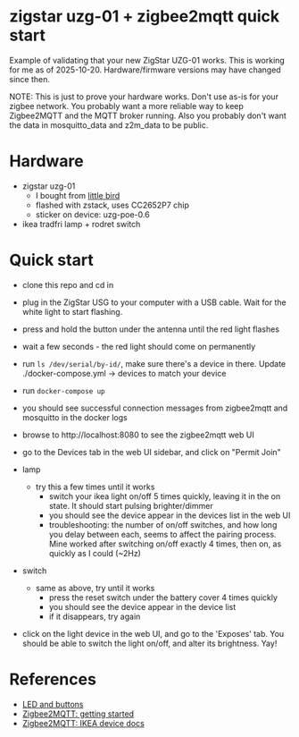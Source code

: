 # zigstar uzg-01 + zigbee2mqtt quick start

Example of validating that your new ZigStar UZG-01 works. This is working for
me as of 2025-10-20. Hardware/firmware versions may have changed since then.

NOTE: This is just to prove your hardware works. Don't use as-is for your zigbee
network. You probably want a more reliable way to keep Zigbee2MQTT and the MQTT
broker running. Also you probably don't want the data in mosquitto_data and
z2m_data to be public.

# Hardware
- zigstar uzg-01
  - I bought from [little bird](https://littlebirdelectronics.com.au/products/zigstar-uzg-01-universal-zigbee-gateway-1?_pos=1&_psq=zig&_ss=e&_v=1.0)
  - flashed with zstack, uses CC2652P7 chip
  - sticker on device: uzg-poe-0.6
- ikea tradfri lamp + rodret switch

# Quick start
- clone this repo and cd in
- plug in the ZigStar USG to your computer with a USB cable. Wait for the white
  light to start flashing.
- press and hold the button under the antenna until the red light flashes
- wait a few seconds - the red light should come on permanently
- run `ls /dev/serial/by-id/`, make sure there's a device in there. Update
  ./docker-compose.yml -> devices to match your device
- run `docker-compose up`
- you should see successful connection messages from zigbee2mqtt and mosquitto
  in the docker logs
- browse to http://localhost:8080 to see the zigbee2mqtt web UI
- go to the Devices tab in the web UI sidebar, and click on "Permit Join"

- lamp
  - try this a few times until it works
    - switch your ikea light on/off 5 times quickly, leaving it in the on state.
      It should start pulsing brighter/dimmer
    - you should see the device appear in the devices list in the web UI
    - troubleshooting: the number of on/off switches, and how long you delay
      between each, seems to affect the pairing process. Mine worked after
      switching on/off exactly 4 times, then on, as quickly as I could (~2Hz)

- switch
  - same as above, try until it works
    - press the reset switch under the battery cover 4 times quickly
    - you should see the device appear in the device list
    - if it disappears, try again

- click on the light device in the web UI, and go to the 'Exposes' tab. You
  should be able to switch the light on/off, and alter its brightness. Yay!

# References
- [LED and buttons](https://xzg.xyzroe.cc/hardware/)
- [Zigbee2MQTT: getting started](https://www.zigbee2mqtt.io/guide/getting-started/)
- [Zigbee2MQTT: IKEA device docs](https://www.zigbee2mqtt.io/supported-devices/#v=IKEA)
